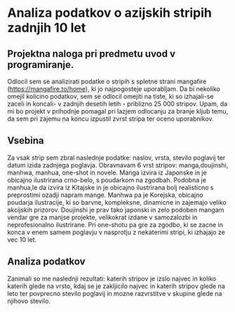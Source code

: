 # Analiza podatkov o azijskih stripih zadnjih 10 let 
## Projektna naloga pri predmetu uvod v programiranje. 
Odlocil sem se analizirati podatke o stripih s spletne strani mangafire (https://mangafire.to/home), ki jo najpogosteje uporabljam. Da bi nekoliko omejil kolicino podatkov, sem se odlocil omejiti na tiste, ki so izhajali-se zaceli in koncali- v zadnjih desetih letih - priblizno 25 000 stripov. Upam, da mi bo projekt v prihodnje pomagal pri lazjem odlocanju za branje kljub temu, da sem pri zajemu na koncu izpustil zvrst stripa ter oceno uporabnikov.
## Vsebina
Za vsak strip sem zbral naslednje podatke: naslov, vrsta, stevilo poglavij ter datum izida zadnjega poglavja. Obravnavam 6 vrst stripov: manga,doujinshi, manhwa, manhua, one-shot in novele. Manga izvira iz Japonske in je obicajno ilustrirana crno-belo, s poudarkom na zgodbah. Podobna je manhua,le da izvira iz Kitajske in je obicajno ilustrirana bolj realisticno s preprostimi ozadji napram mange. Manhwa pa je Korejska, obicajno poudarja ilustracije, ki so barvne, kompleksne, dinamicne in zajemajo veliko akcijskih prizorov. Doujinshi je prav tako japonski in zelo podoben mangam vendar gre za manjse projekte, velikokrat izdane v samozalozbi in neprofesionalno ilustrirane. Pri one-shotu pa gre za zgodbo, ki se zacne in konca v enem samem poglavju v nasprotju z nekaterimi stripi, ki izhajajo ze vec 10 let.

## Analiza podatkov
Zanimali so me naslednji rezultati: katerih stripov je izslo najvec in koliko katerih glede na vrsto, kdaj se je zakljicilo najvec in katerih stripov glede na leto ter povprecno stevilo poglavij in mozne razvrstitve v skupine glede na njihovo stevilo. 